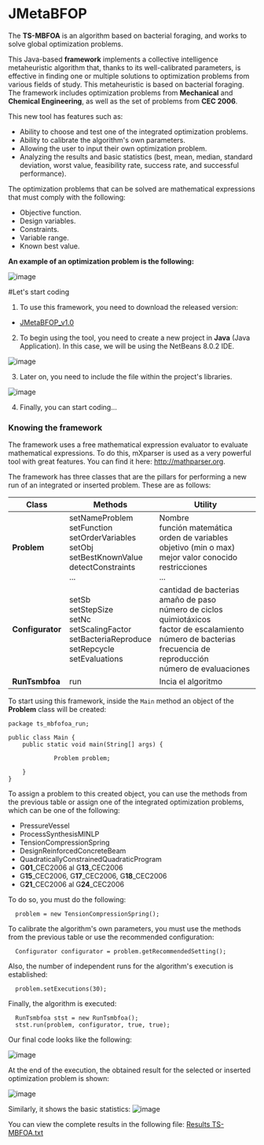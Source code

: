 # JMetaBFOP

The **TS-MBFOA** is an algorithm based on bacterial foraging, and works to solve global optimization problems.

This Java-based **framework** implements a collective intelligence metaheuristic algorithm that, thanks to its well-calibrated parameters, is effective in finding one or multiple solutions to optimization problems from various fields of study. This metaheuristic is based on bacterial foraging. The framework includes optimization problems from **Mechanical** and **Chemical Engineering**, as well as the set of problems from **CEC 2006**.

This new tool has features such as:

- Ability to choose and test one of the integrated optimization problems.
- Ability to calibrate the algorithm's own parameters.
- Allowing the user to input their own optimization problem.
- Analyzing the results and basic statistics (best, mean, median, standard deviation, worst value, feasibility rate, success rate, and successful performance).

The optimization problems that can be solved are mathematical expressions that must comply with the following:

- Objective function.
- Design variables.
- Constraints.
- Variable range.
- Known best value.

**An example of an optimization problem is the following:**

![image](https://user-images.githubusercontent.com/52833089/235054239-08d66c78-376e-4428-bc53-c728266f9cac.png)

#Let's start coding

1. To use this framework, you need to download the released version:

- [JMetaBFOP_v1.0](https://github.com/garcialopez/JMetaBFOP/releases/tag/FRAMEWORK "Descargar")

2. To begin using the tool, you need to create a new project in **Java** (Java Application). In this case, we will be using the NetBeans 8.0.2 IDE.

![image](https://user-images.githubusercontent.com/52833089/155067744-13311c67-3fde-43a6-8f8b-b7d53a652402.png)

3. Later on, you need to include the file within the project's libraries.

![image](https://user-images.githubusercontent.com/52833089/155068150-cc88d612-ba05-4cd5-b3f5-1fd04c3fc5a4.png)

4. Finally, you can start coding...

### Knowing the framework

The framework uses a free mathematical expression evaluator to evaluate mathematical expressions. To do this, mXparser is used as a very powerful tool with great features. You can find it here: <http://mathparser.org>.

The framework has three classes that are the pillars for performing a new run of an integrated or inserted problem. These are as follows:

|Class|Methods|Utility|
|--------------------|----------------------------|--------------------|
|     **Problem**    | setNameProblem<br />setFunction<br />setOrderVariables<br />setObj<br />setBestKnownValue<br />detectConstraints<br /> ...    | Nombre<br />función matemática<br />orden de variables<br />objetivo (min o max)<br />mejor valor conocido<br />restricciones<br />...  |
|   **Configurator** |    setSb<br />setStepSize<br />setNc<br />setScalingFactor<br />setBacteriaReproduce<br />setRepcycle<br />setEvaluations<br /> | cantidad de bacterias<br />amaño de paso<br />número de ciclos quimiotáxicos<br />factor de escalamiento<br />número de bacterias<br />frecuencia de reproducción<br />número de evaluaciones |
|   **RunTsmbfoa**   |    run    | Incia el algoritmo |

To start using this framework, inside the `Main` method an object of the **Problem** class will be created:

~~~
package ts_mbfofoa_run;

public class Main {
    public static void main(String[] args) {  
    
             Problem problem;       
             
    }          
}
~~~

To assign a problem to this created object, you can use the methods from the previous table or assign one of the integrated optimization problems, which can be one of the following:

- PressureVessel
- ProcessSynthesisMINLP
- TensionCompressionSpring
- DesignReinforcedConcreteBeam
- QuadraticallyConstrainedQuadraticProgram
- G**01**_CEC2006 al G**13**_CEC2006
- G**15**_CEC2006, G**17**_CEC2006, G**18**_CEC2006
- G**21**_CEC2006 al G**24**_CEC2006

To do so, you must do the following:

~~~
  problem = new TensionCompressionSpring();
~~~

To calibrate the algorithm's own parameters, you must use the methods from the previous table or use the recommended configuration:

~~~
  Configurator configurator = problem.getRecommendedSetting();
~~~

Also, the number of independent runs for the algorithm's execution is established:

~~~
  problem.setExecutions(30);
~~~

Finally, the algorithm is executed:

~~~
  RunTsmbfoa stst = new RunTsmbfoa();
  stst.run(problem, configurator, true, true); 
~~~

Our final code looks like the following:

![image](https://user-images.githubusercontent.com/52833089/155073092-9e50300b-6999-4765-bc36-16668962ee66.png)

At the end of the execution, the obtained result for the selected or inserted optimization problem is shown:

![image](https://user-images.githubusercontent.com/52833089/155073374-aeda1d23-6e85-4792-9bf3-58b67516f822.png)

Similarly, it shows the basic statistics:
![image](https://user-images.githubusercontent.com/52833089/155073481-261c2400-02be-49fc-bdf0-a5d34769050d.png)


You can view the complete results in the following file:
[Results TS-MBFOA.txt](https://github.com/garcialopez/frameworkTSMBFOA/files/8114044/Resultados.TS-MBFOA.txt)












